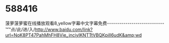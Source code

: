 # 588416
菠萝菠萝蜜在线播放观看8,yellow字幕中文字幕免费----------------------------™™点/此/进/入/http://www.baidu.com/link?url=NoK8PT47PahMhFH8Vie_jnciyIKNTTtVBQKpill6udK&amp;wd
